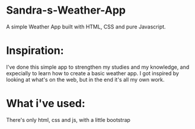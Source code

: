 # Sandra-s-Weather-App
A simple Weather App built with HTML, CSS and pure Javascript.
# Inspiration:
I've done this simple app to strengthen my studies and my knowledge, and expecially to learn how to create a basic weather app.
I got inspired by looking at what's on the web, but in the end it's all my own work.
# What i've used:
There's only html, css and js, with a little bootstrap
